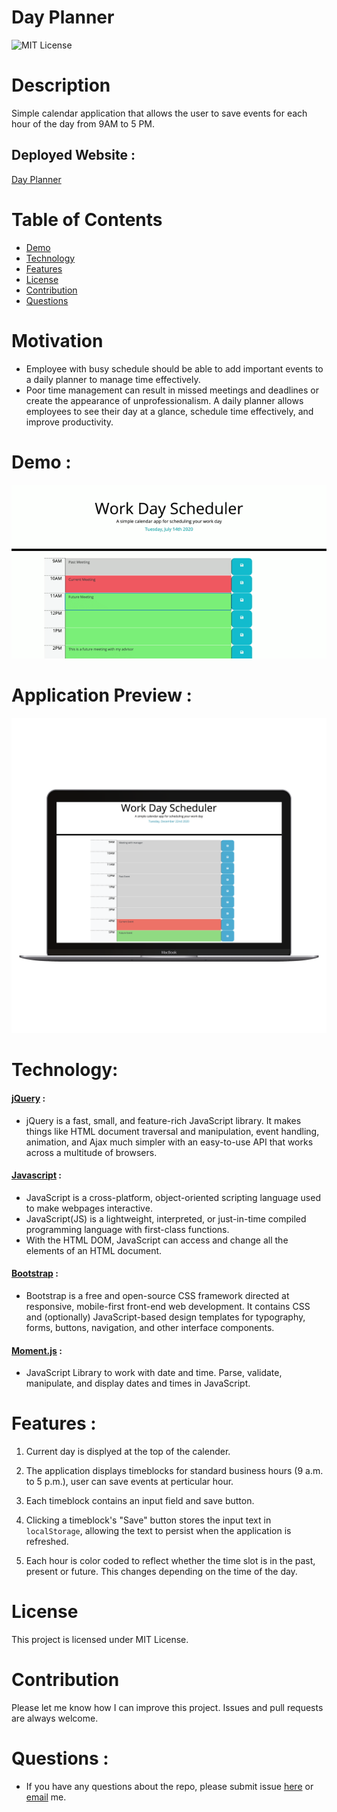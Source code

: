 # Day Planner
![MIT License](https://img.shields.io/badge/license-MIT-green)

# Description

Simple calendar application that allows the user to save events for each hour of the day from 9AM to 5 PM.

## Deployed Website : 
[Day Planner](https://gaurikhandke.github.io/Gauri-day-planner/)

# Table of Contents
* [Demo](#demo)
* [Technology](#technology)
* [Features](#features)
* [License](#license)
* [Contribution](#contribution)
* [Questions](#questions)

# Motivation

* Employee with busy schedule should be able to add important events to a daily planner to manage time effectively.
* Poor time management can result in missed meetings and deadlines or create the appearance of unprofessionalism. A daily planner allows employees to see their day at a glance, schedule time effectively, and improve productivity.

# Demo : 
![Day Planner](images/DayPlanner.gif)

# Application Preview : 
![Day Planner](images/DayPlanner.png)

# Technology: 

#### [jQuery](https://jquery.com/) : 
* jQuery is a fast, small, and feature-rich JavaScript library. It makes things like HTML document traversal and manipulation, event handling, animation, and Ajax much simpler with an easy-to-use API that works across a multitude of browsers.

#### [Javascript](https://developer.mozilla.org/en-US/docs/Web/JavaScript) : 
* JavaScript is a cross-platform, object-oriented scripting language used to make webpages interactive.
* JavaScript(JS) is a lightweight, interpreted, or just-in-time compiled programming language with first-class functions. 
* With the HTML DOM, JavaScript can access and change all the elements of an HTML document.

#### [Bootstrap](https://getbootstrap.com/) : 

* Bootstrap is a free and open-source CSS framework directed at responsive, mobile-first front-end web development. It contains CSS and (optionally) JavaScript-based design templates for typography, forms, buttons, navigation, and other interface components.

#### [Moment.js](https://momentjs.com/) : 

* JavaScript Library to work with date and time. Parse, validate, manipulate, and display dates and times in JavaScript.

# Features : 

1. Current day is displyed at the top of the calender.

2. The application displays timeblocks for standard business hours (9 a.m. to 5 p.m.), user can save events at perticular hour.

3. Each timeblock contains an input field and save button.

4. Clicking a timeblock's "Save" button stores the input text in `localStorage`, allowing the text to persist when the application is refreshed.

4. Each hour is color coded to reflect whether the time slot is in the past, present or future. This changes depending on the time of the day.

# License

This project is licensed under MIT License.

# Contribution

Please let me know how I can improve this project. Issues and pull requests are always welcome.

# Questions :
* If you have any questions about the repo, please submit issue [here](https://github.com/GauriKhandke/Gauri-day-planner/issues/new) or [email](mailto:khandkegauri@gmail.com) me.

